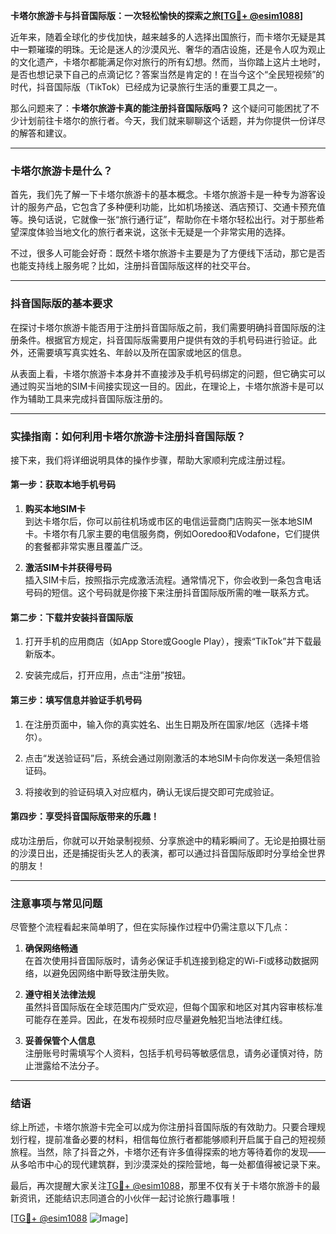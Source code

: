 **卡塔尔旅游卡与抖音国际版：一次轻松愉快的探索之旅[[TG💪+ @esim1088](https://t.me/s/esim1088)]**

近年来，随着全球化的步伐加快，越来越多的人选择出国旅行，而卡塔尔无疑是其中一颗璀璨的明珠。无论是迷人的沙漠风光、奢华的酒店设施，还是令人叹为观止的文化遗产，卡塔尔都能满足你对旅行的所有幻想。然而，当你踏上这片土地时，是否也想记录下自己的点滴记忆？答案当然是肯定的！在当今这个“全民短视频”的时代，抖音国际版（TikTok）已经成为记录旅行生活的重要工具之一。

那么问题来了：**卡塔尔旅游卡真的能注册抖音国际版吗？** 这个疑问可能困扰了不少计划前往卡塔尔的旅行者。今天，我们就来聊聊这个话题，并为你提供一份详尽的解答和建议。

---

### 卡塔尔旅游卡是什么？

首先，我们先了解一下卡塔尔旅游卡的基本概念。卡塔尔旅游卡是一种专为游客设计的服务产品，它包含了多种便利功能，比如机场接送、酒店预订、交通卡预充值等。换句话说，它就像一张“旅行通行证”，帮助你在卡塔尔轻松出行。对于那些希望深度体验当地文化的旅行者来说，这张卡无疑是一个非常实用的选择。

不过，很多人可能会好奇：既然卡塔尔旅游卡主要是为了方便线下活动，那它是否也能支持线上服务呢？比如，注册抖音国际版这样的社交平台。

---

### 抖音国际版的基本要求

在探讨卡塔尔旅游卡能否用于注册抖音国际版之前，我们需要明确抖音国际版的注册条件。根据官方规定，抖音国际版需要用户提供有效的手机号码进行验证。此外，还需要填写真实姓名、年龄以及所在国家或地区的信息。

从表面上看，卡塔尔旅游卡本身并不直接涉及手机号码绑定的问题，但它确实可以通过购买当地的SIM卡间接实现这一目的。因此，在理论上，卡塔尔旅游卡是可以作为辅助工具来完成抖音国际版注册的。

---

### 实操指南：如何利用卡塔尔旅游卡注册抖音国际版？

接下来，我们将详细说明具体的操作步骤，帮助大家顺利完成注册过程。

#### 第一步：获取本地手机号码

1. **购买本地SIM卡**  
   到达卡塔尔后，你可以前往机场或市区的电信运营商门店购买一张本地SIM卡。卡塔尔有几家主要的电信服务商，例如Ooredoo和Vodafone，它们提供的套餐都非常实惠且覆盖广泛。

2. **激活SIM卡并获得号码**  
   插入SIM卡后，按照指示完成激活流程。通常情况下，你会收到一条包含电话号码的短信。这个号码就是你接下来注册抖音国际版所需的唯一联系方式。

#### 第二步：下载并安装抖音国际版

1. 打开手机的应用商店（如App Store或Google Play），搜索“TikTok”并下载最新版本。
   
2. 安装完成后，打开应用，点击“注册”按钮。

#### 第三步：填写信息并验证手机号码

1. 在注册页面中，输入你的真实姓名、出生日期及所在国家/地区（选择卡塔尔）。

2. 点击“发送验证码”后，系统会通过刚刚激活的本地SIM卡向你发送一条短信验证码。

3. 将接收到的验证码填入对应框内，确认无误后提交即可完成验证。

#### 第四步：享受抖音国际版带来的乐趣！

成功注册后，你就可以开始录制视频、分享旅途中的精彩瞬间了。无论是拍摄壮丽的沙漠日出，还是捕捉街头艺人的表演，都可以通过抖音国际版即时分享给全世界的朋友！

---

### 注意事项与常见问题

尽管整个流程看起来简单明了，但在实际操作过程中仍需注意以下几点：

1. **确保网络畅通**  
   在首次使用抖音国际版时，请务必保证手机连接到稳定的Wi-Fi或移动数据网络，以避免因网络中断导致注册失败。

2. **遵守相关法律法规**  
   虽然抖音国际版在全球范围内广受欢迎，但每个国家和地区对其内容审核标准可能存在差异。因此，在发布视频时应尽量避免触犯当地法律红线。

3. **妥善保管个人信息**  
   注册账号时需填写个人资料，包括手机号码等敏感信息，请务必谨慎对待，防止泄露给不法分子。

---

### 结语

综上所述，卡塔尔旅游卡完全可以成为你注册抖音国际版的有效助力。只要合理规划行程，提前准备必要的材料，相信每位旅行者都能够顺利开启属于自己的短视频旅程。当然，除了抖音之外，卡塔尔还有许多值得探索的地方等待着你的发现——从多哈市中心的现代建筑群，到沙漠深处的探险营地，每一处都值得被记录下来。

最后，再次提醒大家关注[TG💪+ @esim1088](https://t.me/s/esim1088)，那里不仅有关于卡塔尔旅游卡的最新资讯，还能结识志同道合的小伙伴一起讨论旅行趣事哦！

[[TG💪+ @esim1088](https://t.me/s/esim1088) ![Image](https://i.postimg.cc/4NQfJmqS/Snipaste-2025-05-13-00-14-12.png)]